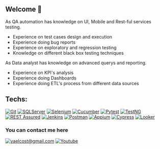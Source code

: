 ## Welcome 👋

As QA automation has knowledge on UI, Mobile and Rest-ful services testing.
- Experience on test cases design and execution
- Experience doing bug reports
- Experience on exploratory and regression testing
- Knowledge on different black box testing techniques

As Data analyst has knowledge on advanced querys and reporting.
- Experience on KPI's analysis
- Experience doing Dashboards
- Experience doing ETL's process from different data sources

<h2>Techs:</h2>
<!--
<a href="">![Python](https://img.shields.io/badge/Code-Python-informational?style=flat&logo=Python&logoColor=white&color=1a8cff)</a>
<a href="">![Java](https://img.shields.io/badge/Code-Java-informational?style=flat&logo=Java&logoColor=white&color=1a8cff)</a>
-->

<a href="">![Git](https://img.shields.io/badge/Git-informational?style=flat&logo=Git&logoColor=white&color=e63419)</a> 
<a href="">![SQLServer](https://img.shields.io/badge/SQLServer-informational?style=flat&logo=microsoft-sql-server&logoColor=white&color=ace3df)</a>
<a href="">![Selenium](https://img.shields.io/badge/Selenium-informational?style=flat&logo=Selenium&logoColor=white&color=32a852)</a>
<a href="">![Cucumber](https://img.shields.io/badge/Cucumber-informational?style=flat&logo=Cucumber&logoColor=white&color=32a852)</a>
<a href="">![Pytest](https://img.shields.io/badge/Pytest-informational?style=flat&logo=pytest&logoColor=white&color=070a0a)</a>
<a href="">![TestNG](https://img.shields.io/badge/TestNG-informational?style=flat&logo=TestNG&logoColor=white&color=1a8cff)</a>
<a href="">![REST Assured](https://img.shields.io/badge/RESTassured-informational?style=flat&logo=REST-Assured&logoColor=white&color=1a8cff)</a>
<a href="">![Jenkins](https://img.shields.io/badge/Jenkins-informational?style=flat&logo=Jenkins&logoColor=white&color=e63419)</a>
<a href="">![Postman](https://img.shields.io/badge/Postman-informational?style=flat&logo=Postman&logoColor=white&color=f2a035)</a>
<a href="">![Appium](https://img.shields.io/badge/Appium-informational?style=flat&logo=Appium&logoColor=white&color=1a8cff)</a>
<a href="">![Cypress](https://img.shields.io/badge/Cypress-informational?style=flat&logo=cypress&logoColor=white&color=32a852)</a>
<a href="">![Looker](https://img.shields.io/badge/Looker-informational?style=flat&logo=looker&logoColor=white&color=1a8cff)</a>
<!--<a href="">![Docker](https://img.shields.io/badge/Tool-Docker-informational?style=flat&logo=Docker&logoColor=white&color=1a8cff)</a>

<!--
## Github stats
<a href="">
  <img align="center" src="https://github-readme-stats.vercel.app/api/top-langs/?username=indianazaraza&hide=jupyter%20notebook,html,dockerfile&layout=compact&custom_title=Lenguajes%20más%20usados&langs_count=4&theme=slateorange" alt="Lenguajes más usados"/>
</a>
<a href="">
  <img align="center" src="https://github-readme-stats.vercel.app/api?username=indianazaraza&show_icons=true&hide=prs,contribs,issues&line_height=27&theme=radical" alt="Macarena Acosta's GitHub Stats" />
</a>

## Repos
[![bot_telegram](https://github-readme-stats.vercel.app/api/pin/?username=indianazaraza&repo=bot_telegram&theme=prussian)](https://github.com/indianazaraza/bot_telegram)
[![suite_test](https://github-readme-stats.vercel.app/api/pin/?username=indianazaraza&repo=suite_test&theme=prussian)](https://github.com/indianazaraza/suite_test)
-->

### You can contact me here

<!--<a href="https://www.linkedin.com/in/yaelacosta/">![LinkedIn](https://img.shields.io/badge/LinkedIn-0077B5?style=for-the-badge&logo=linkedin&logoColor=white)</a>-->  
<a href="mailto:yaelcost@gmail.com">![yaelcost@gmail.com](https://img.shields.io/badge/Gmail-D14836?style=for-the-badge&logo=gmail&logoColor=white)</a> <a href="https://www.youtube.com/@indianazaraza">![Youtube](https://img.shields.io/badge/Youtube-D14836?style=for-the-badge&logo=youtube&logoColor=white)</a>
 
